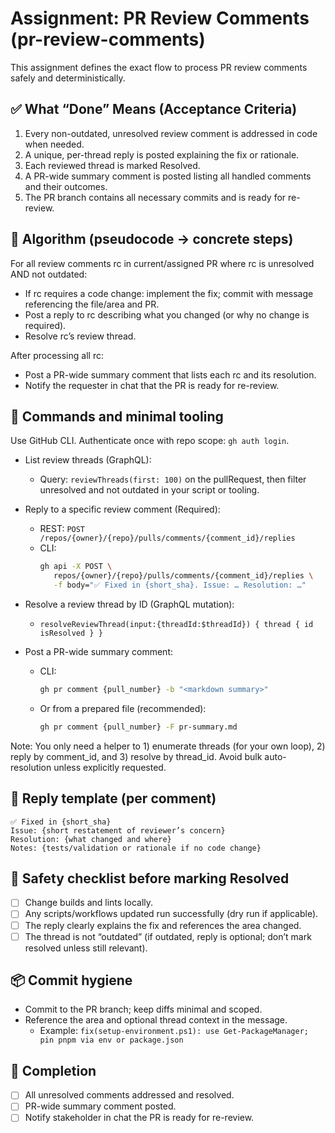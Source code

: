# Assignment: PR Review Comments (pr-review-comments)

This assignment defines the exact flow to process PR review comments safely and deterministically.

## ✅ What “Done” Means (Acceptance Criteria)
1) Every non-outdated, unresolved review comment is addressed in code when needed.
2) A unique, per-thread reply is posted explaining the fix or rationale.
3) Each reviewed thread is marked Resolved.
4) A PR-wide summary comment is posted listing all handled comments and their outcomes.
5) The PR branch contains all necessary commits and is ready for re-review.

## 🔁 Algorithm (pseudocode → concrete steps)

For all review comments rc in current/assigned PR where rc is unresolved AND not outdated:
- If rc requires a code change: implement the fix; commit with message referencing the file/area and PR.
- Post a reply to rc describing what you changed (or why no change is required).
- Resolve rc’s review thread.

After processing all rc:
- Post a PR-wide summary comment that lists each rc and its resolution.
- Notify the requester in chat that the PR is ready for re-review.

## 🧰 Commands and minimal tooling

Use GitHub CLI. Authenticate once with repo scope: `gh auth login`.

- List review threads (GraphQL):
   - Query: `reviewThreads(first: 100)` on the pullRequest, then filter unresolved and not outdated in your script or tooling.

- Reply to a specific review comment (Required):
   - REST: `POST /repos/{owner}/{repo}/pulls/comments/{comment_id}/replies`
   - CLI:
      ```bash
      gh api -X POST \
         repos/{owner}/{repo}/pulls/comments/{comment_id}/replies \
         -f body="✅ Fixed in {short_sha}. Issue: … Resolution: …"
      ```

- Resolve a review thread by ID (GraphQL mutation):
   - `resolveReviewThread(input:{threadId:$threadId}) { thread { id isResolved } }`

- Post a PR-wide summary comment:
   - CLI:
      ```bash
      gh pr comment {pull_number} -b "<markdown summary>"
      ```

   - Or from a prepared file (recommended):
      ```bash
      gh pr comment {pull_number} -F pr-summary.md
      ```

Note: You only need a helper to 1) enumerate threads (for your own loop), 2) reply by comment_id, and 3) resolve by thread_id. Avoid bulk auto-resolution unless explicitly requested.

## 📝 Reply template (per comment)
```
✅ Fixed in {short_sha}
Issue: {short restatement of reviewer’s concern}
Resolution: {what changed and where}
Notes: {tests/validation or rationale if no code change}
```

## 🧪 Safety checklist before marking Resolved
- [ ] Change builds and lints locally.
- [ ] Any scripts/workflows updated run successfully (dry run if applicable).
- [ ] The reply clearly explains the fix and references the area changed.
- [ ] The thread is not “outdated” (if outdated, reply is optional; don’t mark resolved unless still relevant).

## 📦 Commit hygiene
- Commit to the PR branch; keep diffs minimal and scoped.
- Reference the area and optional thread context in the message.
   - Example: `fix(setup-environment.ps1): use Get-PackageManager; pin pnpm via env or package.json`

## 🏁 Completion
- [ ] All unresolved comments addressed and resolved.
- [ ] PR-wide summary comment posted.
- [ ] Notify stakeholder in chat the PR is ready for re-review.
